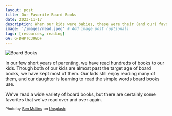 ```yaml
---
layout: post
title: Our Favorite Board Books
date: 2023-11-17
description: When our kids were babies, these were their (and our) favorite board books. 
image: '/images/read.jpeg' # Add image post (optional)
tags: [resources, reading]
GA: G-DHPTC39GDF
---
```

![Board Books]({{site.baseurl}}/images/boardbooks.png)

In our few short years of parenting, we have read hundreds of books to our kids. Though both of our kids are almost past the target age of board books, we have kept most of them. Our kids still enjoy reading many of them, and our daughter is learning to read the simple words board books use. 

We've read a wide variety of board books, but there are certainly some favorites that we've read over and over again. 

<sub>Photo by <a href="https://unsplash.com/@benmullins?utm_content=creditCopyText&utm_medium=referral&utm_source=unsplash">Ben Mullins</a> on <a href="https://unsplash.com/photos/two-childrens-reading-book-while-sitting-on-brown-sofa-5QTQz-oYk1A?utm_content=creditCopyText&utm_medium=referral&utm_source=unsplash">Unsplash</a></sub>